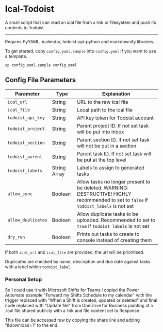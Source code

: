 # Ical-Todoist
A small script that can read an ical file from a link or filesystem and push its contents to Todoist.

---

Requres PyYAML, icalendar, todoist-api-python and markdownify libraries.

To get started, copy `config.yaml.sample` into `config.yaml` if you want to use a template.

```
cp config.yaml.sample config.yaml
```

## Config File Parameters

| Parameter | Type | Explanation |
| --- | --- | --- |
| `ical_url` 			| String 		| URL to the raw ical file |
| `ical_file`			| String	 	| Local path to the ical file |
| `todoist_api_key` 	| String 		| API key token for Todoist account |
| `todoist_project` 	| String 		| Parent project ID.  If not set task will be put into Inbox |
| `todoist_section` 	| String 		| Parent section ID.  If not set task will not be put in a section |
| `todoist_parent` 		| String	 	| Parent task ID.  If not set task will be put at the top level |
| `todoist_labels`		| String Array 	| Labels to assign to generated tasks |
| `allow_sync`			| Boolean 		| Allow tasks no longer present to be deleted.  WARNING: DESTRUCTIVE!  HIGHLY recommended to set to `false` if `todoist_labels` is not set |
| `allow_duplicates`	| Boolean 		| Allow duplicate tasks to be uploaded.  Recommended to set to `true` if `todoist_labels` is not set |
| `dry_run`				| Boolean 		| Prints out tasks to create to console instead of creating them |

If both `ical_url` and `ical_file` are provided, the url will be prioritised.

Duplicates are checked by name, description and due date against tasks with a label within `todoist_label`.

### Personal Setup

So I could use it with Microsoft Shifts for Teams I copied the Power Automate example "Forward my Shifts Schedule to my calendar" with the trigger replaced with "When a Shift is created, updated or deleted" and final node replaced with "Update file" from OneDrive for Business pointing at a .ical file shared publicly with a link and file content set to Response.

This file can be accessed raw by copying the share link and adding "&download=1" to the end.
